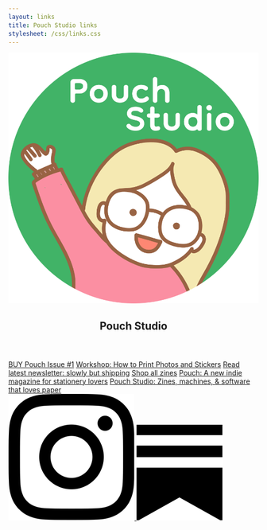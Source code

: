 ```yaml
---
layout: links
title: Pouch Studio links
stylesheet: /css/links.css
---
```


<div class="links">

<header>
  <img src="/images/logo-for-screen.png" id="link-logo">
  <h2>Pouch Studio</h2>
</header>

<div class="list">
  <a href="https://shop.pouchmagazine.com/" target="_blank">BUY Pouch Issue #1</a>
  <a href="https://yosekastationery.com/collections/stationery-fest-2024-workshops/products/stationery-fest-workshop-how-to-print-photos-and-stickers-with-victoria-kirst-august-8-1pm" target="_blank">Workshop: How to Print Photos and Stickers</a>
  <a href="https://vrklovespaper.substack.com/p/slowly-but-shipping" target="_blank">Read latest newsletter: slowly but shipping</a>
  <a href="https://shop.pouchmagazine.com/" target="_blank">Shop all zines</a>
  <a href="http://pouchmagazine.com/" target="_blank">Pouch: A new indie magazine for stationery lovers</a>
  <a href="https://pouch.studio/" target="_blank">Pouch Studio: Zines, machines, & software that loves paper</a>
</div>

<div class="social-icons">
  <a href="https://www.instagram.com/pouch.studio" target="_blank">
    <img src="/images/instagram-icon.png" class="instagram" />
  </a>
  <a href="https://vrklovespaper.substack.com/" target="_blank">
    <img src="/images/substack.png" class="newsletter" />
  </a>
</div>

</div>
